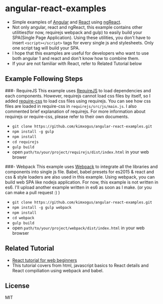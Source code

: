 # angular-react-examples
- Simple examples of [Angular](https://github.com/angular/angular.js) and [React](https://github.com/facebook/react) using [ngReact](https://github.com/ngReact/ngReact).
- Not only angular, react and ngReact, this example contains other utilities(for now, requirejs webpack and gulp) to easily build your SPA(Single Page Application). Using these utilities, you don't have to insert ```<script></script>``` tags for every single js and stylesheets. Only one script tag will build your SPA.
- I hope that this examples are useful for developers who want to use both angular 1 and react and don't know how to combine them.
- If your are not familiar with React, refer to Related Tutorial below

## Example Following Steps
###- RequireJS
This example uses [RequireJS](https://github.com/requirejs/requirejs) to load dependencies and each components. However, requirejs cannot load css files by itself, so I added [require-css](https://github.com/guybedford/require-css) to load css files using requirejs. You can see how css files are loaded in require-css in ```requirejs/src/js/main.js```. I also commented brief explanation of requirejs. For more information about requirejs or require-css, please refer to their own documents.
 - ```git clone https://github.com/kimxogus/angular-react-examples.git```
 - ```npm install -g gulp```
 - ```npm install```
 - ```cd requirejs```
 - ```gulp build```
 - open ```path/to/your/project/requirejs/dist/index.html``` in your web brower
 
###- Webpack
This example uses [Webpack](https://github.com/webpack/webpack) to integrate all the libraries and components into single js file. Babel, babel presets for es2015 & react and css & style loaders are also used in this example. Using webpack, you can build web SPA like nodejs application. For now, this example is not written in es6. I'll upload another example written in es6 as soon as I make. (or you can make a pull request :) )
 - ```git clone https://github.com/kimxogus/angular-react-examples.git```
 - ```npm install -g gulp webpack```
 - ```npm install```
 - ```cd webpack```
 - ```gulp build```
 - open ```path/to/your/project/webpack/dist/index.html``` in your web browser

## Related Tutorial
 - [React tutorial for web beginners](https://github.com/kimxogus/react-tutorial)
  - This tutorial covers from html, javascript basics to React details and React compiliation using webpack and babel.

## License
MIT
